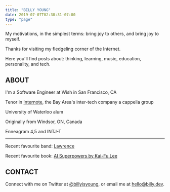 ```yaml
---
title: "BILLY YOUNG"
date: 2019-07-07T02:30:31-07:00
type: "page"
---
```


My motivations, in the simplest terms: bring joy to others, and bring joy to myself.

Thanks for visiting my fledgeling corner of the Internet.  

Here you'll find posts about: thinking, learning, music, education, personality, and tech.

## ABOUT
I'm a Software Engineer at Wish in San Francisco, CA

Tenor in [Internote](https://www.instagram.com/p/BzQufySnZaF/), the Bay Area's inter-tech company a cappella group

University of Waterloo alum

Originally from Windsor, ON, Canada

Enneagram 4,5 and INTJ-T

---

Recent favourite band: [Lawrence](https://youtu.be/-zBGN9wLQ3I)

Recent favourite book: [AI Superpowers by Kai-Fu Lee](https://smile.amazon.com/dp/132854639X)

## CONTACT
Connect with me on Twitter at [@billyisyoung](https://twitter.com/billyisyoung), or email me at hello@billy.dev.
